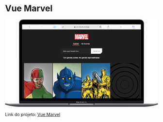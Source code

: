 # Vue Marvel 

![Exemplo do sistema desenvolvido em tamanho desktop](https://github.com/lucxsbueno/vue-marvel/blob/main/src/assets/desktop.png?raw=true)

Link do projeto: [Vue Marvel](http://vue-marvel.vercel.app/ "vue-marvel.vercel.app")
